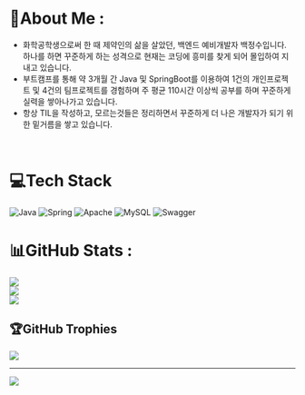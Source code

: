 # 💫About Me :
- 화학공학생으로써 한 때 제약인의 삶을 살았던, 백엔드 예비개발자 백정수입니다.  하나를 하면 꾸준하게 하는 성격으로 현재는 코딩에 흥미를 찾게 되어 몰입하여 지내고 있습니다.
- 부트캠프를 통해 약 3개월 간 Java 및 SpringBoot를 이용하여 1건의 개인프로젝트 및 4건의 팀프로젝트를 경험하며 주 평균 110시간 이상씩 공부를 하며 꾸준하게 실력을 쌓아나가고 있습니다.
- 항상 TIL을 작성하고, 모르는것들은 정리하면서 꾸준하게 더 나은 개발자가 되기 위한 밑거름을 쌓고 있습니다.

</br>

# 💻Tech Stack
![Java](https://img.shields.io/badge/java-%23ED8B00.svg?style=for-the-badge&logo=java&logoColor=white) ![Spring](https://img.shields.io/badge/springboot-%236DB33F.svg?style=for-the-badge&logo=springboot&logoColor=white) ![Apache](https://img.shields.io/badge/apache-%23D42029.svg?style=for-the-badge&logo=apache&logoColor=white) ![MySQL](https://img.shields.io/badge/mysql-%2300f.svg?style=for-the-badge&logo=mysql&logoColor=white) ![Swagger](https://img.shields.io/badge/-Swagger-%23Clojure?style=for-the-badge&logo=swagger&logoColor=white)
# 📊GitHub Stats :
![](https://github-readme-stats.vercel.app/api?username=HundredCleanWater&theme=bear&hide_border=false&include_all_commits=false&count_private=false)<br/>
![](https://github-readme-streak-stats.herokuapp.com/?user=HundredCleanWater&theme=bear&hide_border=false)<br/>
![](https://github-readme-stats.vercel.app/api/top-langs/?username=HundredCleanWater&theme=bear&hide_border=false&include_all_commits=false&count_private=false&layout=compact)

## 🏆GitHub Trophies
![](https://github-profile-trophy.vercel.app/?username=HundredCleanWater&theme=chalk&no-frame=false&no-bg=false&margin-w=4)

---
[![](https://visitcount.itsvg.in/api?id=HundredCleanWater&icon=0&color=3)](https://visitcount.itsvg.in)
